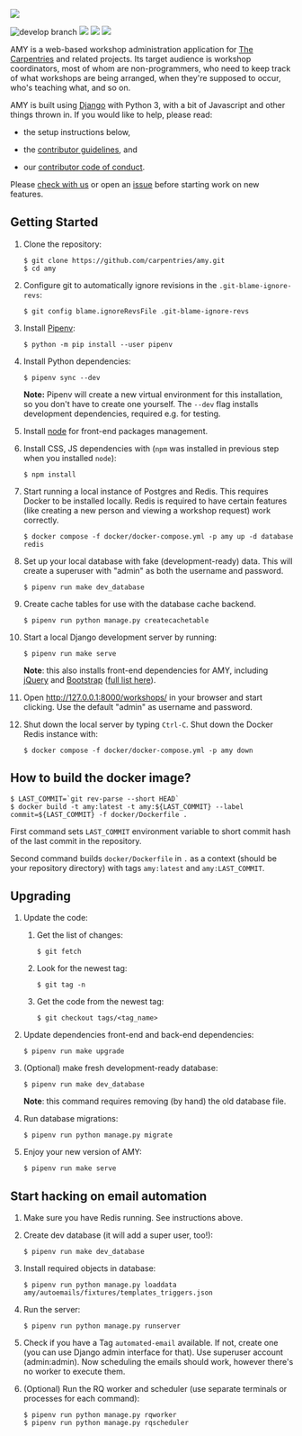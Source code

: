 ![](amy/static/amy-logo.png)

![develop branch](https://github.com/carpentries/amy/actions/workflows/python-test.yml/badge.svg?branch=develop)
[![](https://img.shields.io/badge/python-3.11+-blue.svg)](https://www.python.org/downloads/)
[![](https://img.shields.io/badge/django-2.2+-blue.svg)](https://www.djangoproject.com/)
[![](https://img.shields.io/badge/license-MIT-lightgrey.svg)](LICENSE.md)

AMY is a web-based workshop administration application for [The Carpentries][tc]
and related projects.  Its target audience is workshop
coordinators, most of whom are non-programmers, who need to keep track
of what workshops are being arranged, when they're supposed to occur,
who's teaching what, and so on.

AMY is built using [Django][django] with Python 3, with a bit of Javascript and
other things thrown in.  If you would like to help, please read:

*   the setup instructions below,

*   the [contributor guidelines](.github/CONTRIBUTING.md), and

*   our [contributor code of conduct](.github/CODE_OF_CONDUCT.md).

Please [check with us][contact-address] or open an [issue][issues]
before starting work on new features.

## Getting Started

1.  Clone the repository:

    ~~~
    $ git clone https://github.com/carpentries/amy.git
    $ cd amy
    ~~~

1.  Configure git to automatically ignore revisions in the `.git-blame-ignore-revs`:

    ~~~
    $ git config blame.ignoreRevsFile .git-blame-ignore-revs
    ~~~

1.  Install [Pipenv](https://pipenv.pypa.io/en/latest/):

    ~~~
    $ python -m pip install --user pipenv
    ~~~

1.  Install Python dependencies:

    ~~~
    $ pipenv sync --dev
    ~~~

    **Note:**
    Pipenv will create a new virtual environment for this installation, so you don't
    have to create one yourself.
    The `--dev` flag installs development dependencies, required e.g. for testing.

1.  Install [node][nodejs] for front-end packages management.

1.  Install CSS, JS dependencies with (`npm` was installed in previous step when you
    installed `node`):

    ~~~
    $ npm install
    ~~~

1.  Start running a local instance of Postgres and Redis. This requires Docker to be installed locally.  Redis is required to have certain features (like creating a new person and viewing a workshop request) work correctly.

    ~~~
    $ docker compose -f docker/docker-compose.yml -p amy up -d database redis
    ~~~

1.  Set up your local database with fake (development-ready) data.  This will create a superuser with "admin" as both the username and password.

    ~~~
    $ pipenv run make dev_database
    ~~~

1. Create cache tables for use with the database cache backend.

    ~~~
    $ pipenv run python manage.py createcachetable
    ~~~

1.  Start a local Django development server by running:

    ~~~
    $ pipenv run make serve
    ~~~

    **Note**:  this also installs front-end dependencies for AMY, including [jQuery][jquery] and [Bootstrap][bootstrap] ([full list here](https://github.com/carpentries/amy/blob/develop/package.json)).

1.  Open <http://127.0.0.1:8000/workshops/> in your browser and start clicking. Use the default "admin" as username and password.


1. Shut down the local server by typing `Ctrl-C`.  Shut down the Docker Redis instance with:

    ~~~
    $ docker compose -f docker/docker-compose.yml -p amy down
    ~~~

## How to build the docker image?

```shell
$ LAST_COMMIT=`git rev-parse --short HEAD`
$ docker build -t amy:latest -t amy:${LAST_COMMIT} --label commit=${LAST_COMMIT} -f docker/Dockerfile .
```

First command sets `LAST_COMMIT` environment variable to short commit hash of the
last commit in the repository.

Second command builds `docker/Dockerfile` in `.` as a context (should be your repository
directory) with tags `amy:latest` and `amy:LAST_COMMIT`.

## Upgrading

1.  Update the code:

    1.  Get the list of changes:

        ~~~
        $ git fetch
        ~~~

    1.  Look for the newest tag:

        ~~~~
        $ git tag -n
        ~~~~

    1.  Get the code from the newest tag:

        ~~~~
        $ git checkout tags/<tag_name>
        ~~~~

1.  Update dependencies front-end and back-end dependencies:

    ~~~
    $ pipenv run make upgrade
    ~~~

1.  (Optional) make fresh development-ready database:

    ~~~
    $ pipenv run make dev_database
    ~~~

    **Note**:  this command requires removing (by hand) the old database file.

1.  Run database migrations:

    ~~~~
    $ pipenv run python manage.py migrate
    ~~~~

1.  Enjoy your new version of AMY:

    ~~~
    $ pipenv run make serve
    ~~~


## Start hacking on email automation

1. Make sure you have Redis running. See instructions above.

1. Create dev database (it will add a super user, too!):

    ~~~
    $ pipenv run make dev_database
    ~~~

1. Install required objects in database:

    ~~~
    $ pipenv run python manage.py loaddata amy/autoemails/fixtures/templates_triggers.json
    ~~~

1. Run the server:

    ~~~
    $ pipenv run python manage.py runserver
    ~~~

1. Check if you have a Tag `automated-email` available. If not, create one (you can use
   Django admin interface for that). Use superuser account (admin:admin). Now scheduling
   the emails should work, however there's no worker to execute them.

1. (Optional) Run the RQ worker and scheduler (use separate terminals or processes for
   each command):

    ~~~
    $ pipenv run python manage.py rqworker
    $ pipenv run python manage.py rqscheduler
    ~~~


[bootstrap]: https://getbootstrap.com/
[contact-address]: mailto:team@carpentries.org
[django]: https://www.djangoproject.com
[jquery]: https://jquery.com/
[issues]: https://github.com/carpentries/amy/issues
[tc]: https://carpentries.org/
[virtualenv]: https://virtualenv.pypa.io/en/latest/userguide.html
[venv]: https://docs.python.org/3/library/venv.html
[nodejs]: https://nodejs.org/en/
